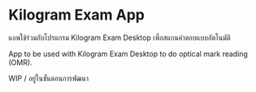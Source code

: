 # Kilogram Exam App

แอพใช้ร่วมกับโปรแกรม Kilogram Exam Desktop เพื่อสแกนคำตอบแบบอัตโนมัติ

App to be used with Kilogram Exam Desktop to do optical mark reading (OMR).

WIP / อยู่ในขั้นตอนการพัฒนา
